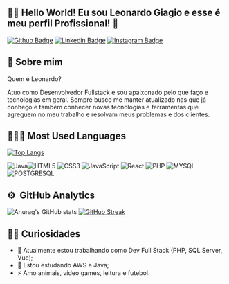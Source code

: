 ## 🖖🏻 Hello World! Eu sou Leonardo Giagio e esse é meu perfil Profissional! :crystal_ball:

[![Github Badge](https://img.shields.io/badge/GitHub-100000?style=for-the-badge&logo=github&logoColor=white&link=https://github.com/leonardogiagio)](https://github.com/leonardogiagio)
[![Linkedin Badge](https://img.shields.io/badge/LinkedIn-0077B5?style=for-the-badge&logo=linkedin&logoColor=white&Linkedin&logoColor=white&link=https://www.linkedin.com/in/leonardo-giagio/)](https://www.linkedin.com/in/leonardo-giagio/)
[![Instagram Badge](https://img.shields.io/badge/Instagram-E4405F?style=for-the-badge&logo=instagram&logoColor=white&link=https://www.instagram.com/leo_giagio)](https://www.instagram.com/leo_giagio)


## 📣 Sobre mim

Quem é Leonardo?

Atuo como Desenvolvedor Fullstack e sou apaixonado pelo que faço e tecnologias em geral. Sempre busco me manter atualizado nas que já conheço e também conhecer novas tecnologias e ferramentas que agreguem no meu trabalho e resolvam meus problemas e dos clientes.


## 👩🏻‍💻 Most Used Languages

[![Top Langs](https://github-readme-stats-git-masterrstaa-rickstaa.vercel.app/api/top-langs/?username=leonardogiagio&layout=compact&theme=radical)](https://github.com/leonardogiagio/github-readme-stats)

![Java](https://img.shields.io/badge/Java-%23ED8B00.svg??style=for-the-badge&logo=openjdk&logoColor=white)![HTML5](https://img.shields.io/badge/HTML5-E34F26?style=for-the-badge&logo=html5&logoColor=white)
![CSS3](https://img.shields.io/badge/CSS3-1572B6?style=for-the-badge&logo=css3&logoColor=white)
![JavaScript](https://img.shields.io/badge/JavaScript-323330?style=for-the-badge&logo=javascript&logoColor=F7DF1E)
![React](https://img.shields.io/badge/React-323330?style=for-the-badge&logo=react&logoColor=blue)
![PHP](https://img.shields.io/badge/php-323330?style=for-the-badge&logo=php&logoColor=blue)
![MYSQL](https://img.shields.io/badge/mysql-323330?style=for-the-badge&logo=mysql&logoColor=blue)
![POSTGRESQL](https://img.shields.io/badge/postgresql-323330?style=for-the-badge&logo=postgresql&logoColor=blue)

## :gear: &nbsp;GitHub Analytics
![Anurag's GitHub stats](https://github-readme-stats.vercel.app/api?username=leonardogiagio&show_icons=true&theme=tokyonight)
[![GitHub Streak](https://streak-stats.demolab.com?user=leonardogiagio&theme=tokyonight)](https://git.io/streak-stats)


## 👦🏻 Curiosidades
- 🔭 Atualmente estou trabalhando como Dev Full Stack (PHP, SQL Server, Vue);
- 🌱 Estou estudando AWS e Java;
- ⚡ Amo animais, vídeo games, leitura e futebol.

